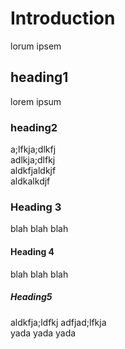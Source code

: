 # Introduction

lorum ipsem

## heading1

lorem ipsum

### heading2
a;lfkja;dlkfj  
adlkja;dlfkj  
aldkfjaldkjf  
aldkalkdjf  


<h3 id="heading3">Heading 3</h3>
blah blah blah


<h4 id="heading4">Heading 4</h4>
blah blah blah


##### Heading5
aldkfja;ldfkj
adfjad;lfkja  
yada yada yada

